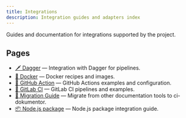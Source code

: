 ```yaml
---
title: Integrations
description: Integration guides and adapters index
---
```


Guides and documentation for integrations supported by the project.

## Pages

- [🗡️ Dagger](./dagger.md) — Integration with Dagger for pipelines.
- [🐳 Docker](./docker.md) — Docker recipes and images.
- [🐙 GitHub Action](./github-action.md) — GitHub Actions examples and configuration.
- [🦊 GitLab CI](./gitlab-ci.md) — GitLab CI pipelines and examples.
- [🔄 Migration Guide](./migration.md) — Migrate from other documentation tools to ci-dokumentor.
- [📦 Node.js package](./nodejs-package.md) — Node.js package integration guide.
